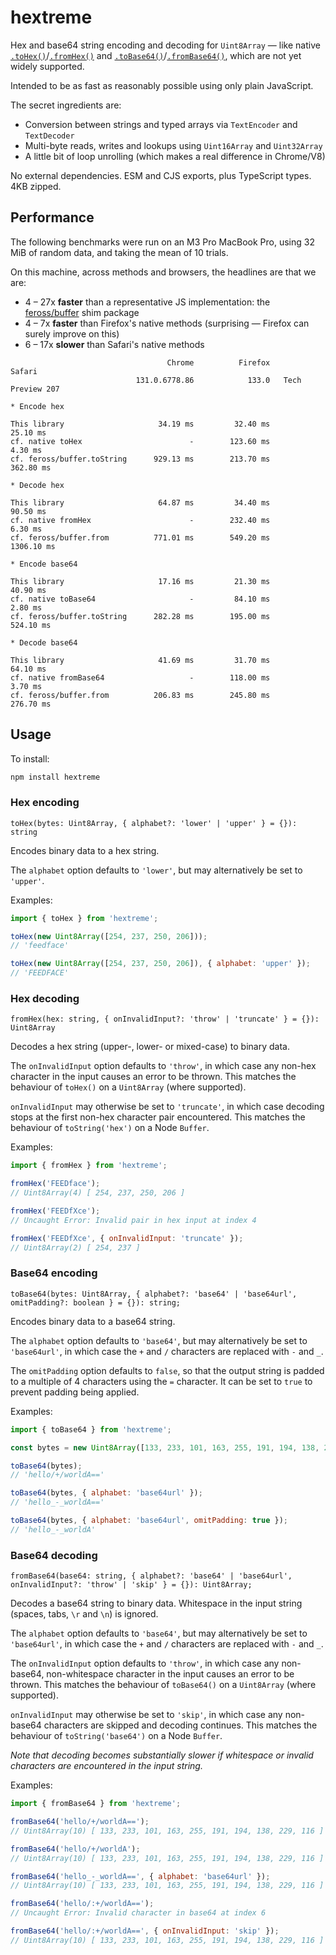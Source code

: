 # hextreme

Hex and base64 string encoding and decoding for `Uint8Array` — like native [`.toHex()`](https://developer.mozilla.org/en-US/docs/Web/JavaScript/Reference/Global_Objects/Uint8Array/toHex)/[`.fromHex()`](https://developer.mozilla.org/en-US/docs/Web/JavaScript/Reference/Global_Objects/Uint8Array/fromHex) and [`.toBase64()`](https://developer.mozilla.org/en-US/docs/Web/JavaScript/Reference/Global_Objects/Uint8Array/toBase64)/[`.fromBase64()`](https://developer.mozilla.org/en-US/docs/Web/JavaScript/Reference/Global_Objects/Uint8Array/fromBase64), which are not yet widely supported.

Intended to be as fast as reasonably possible using only plain JavaScript.

The secret ingredients are: 

* Conversion between strings and typed arrays via `TextEncoder` and `TextDecoder`
* Multi-byte reads, writes and lookups using `Uint16Array` and `Uint32Array`
* A little bit of loop unrolling (which makes a real difference in Chrome/V8)

No external dependencies. ESM and CJS exports, plus TypeScript types. 4KB zipped.


## Performance

The following benchmarks were run on an M3 Pro MacBook Pro, using 32 MiB of random data, and taking the mean of 10 trials.

On this machine, across methods and browsers, the headlines are that we are:

* 4 – 27x **faster** than a representative JS implementation: the [feross/buffer](https://github.com/feross) shim package
* 4 – 7x **faster** than Firefox's native methods (surprising — Firefox can surely improve on this)
* 6 – 17x **slower** than Safari's native methods

```
                                   Chrome          Firefox             Safari
                            131.0.6778.86            133.0   Tech Preview 207

* Encode hex

This library                     34.19 ms         32.40 ms           25.10 ms
cf. native toHex                        -        123.60 ms            4.30 ms
cf. feross/buffer.toString      929.13 ms        213.70 ms          362.80 ms

* Decode hex

This library                     64.87 ms         34.40 ms           90.50 ms
cf. native fromHex                      -        232.40 ms            6.30 ms
cf. feross/buffer.from          771.01 ms        549.20 ms         1306.10 ms

* Encode base64

This library                     17.16 ms         21.30 ms           40.90 ms
cf. native toBase64                     -         84.10 ms            2.80 ms
cf. feross/buffer.toString      282.28 ms        195.00 ms          524.10 ms

* Decode base64

This library                     41.69 ms         31.70 ms           64.10 ms
cf. native fromBase64                   -        118.00 ms            3.70 ms
cf. feross/buffer.from          206.83 ms        245.80 ms          276.70 ms
```

## Usage

To install:

```bash
npm install hextreme
```

### Hex encoding

`toHex(bytes: Uint8Array, { alphabet?: 'lower' | 'upper' } = {}): string`

Encodes binary data to a hex string. 

The `alphabet` option defaults to `'lower'`, but may alternatively be set to `'upper'`.

Examples:

```javascript
import { toHex } from 'hextreme';

toHex(new Uint8Array([254, 237, 250, 206]));
// 'feedface'

toHex(new Uint8Array([254, 237, 250, 206]), { alphabet: 'upper' });
// 'FEEDFACE'
```

### Hex decoding

`fromHex(hex: string, { onInvalidInput?: 'throw' | 'truncate' } = {}): Uint8Array`

Decodes a hex string (upper-, lower- or mixed-case) to binary data.

The `onInvalidInput` option defaults to `'throw'`, in which case any non-hex character in the input causes an error to be thrown. This matches the behaviour of `toHex()` on a `Uint8Array` (where supported).

`onInvalidInput` may otherwise be set to `'truncate'`, in which case decoding stops at the first non-hex character pair encountered. This matches the behaviour of `toString('hex')` on a Node `Buffer`.

Examples:

```javascript
import { fromHex } from 'hextreme';

fromHex('FEEDface');
// Uint8Array(4) [ 254, 237, 250, 206 ]

fromHex('FEEDfXce');
// Uncaught Error: Invalid pair in hex input at index 4

fromHex('FEEDfXce', { onInvalidInput: 'truncate' });
// Uint8Array(2) [ 254, 237 ]
```

### Base64 encoding

`toBase64(bytes: Uint8Array, { alphabet?: 'base64' | 'base64url', omitPadding?: boolean } = {}): string;`

Encodes binary data to a base64 string.

The `alphabet` option defaults to `'base64'`, but may alternatively be set to `'base64url'`, in which case the `+` and `/` characters are replaced with `-` and `_`.

The `omitPadding` option defaults to `false`, so that the output string is padded to a multiple of 4 characters using the `=` character. It can be set to `true` to prevent padding being applied.

Examples:

```javascript
import { toBase64 } from 'hextreme';

const bytes = new Uint8Array([133, 233, 101, 163, 255, 191, 194, 138, 229, 116]);

toBase64(bytes);
// 'hello/+/worldA=='

toBase64(bytes, { alphabet: 'base64url' });
// 'hello_-_worldA=='

toBase64(bytes, { alphabet: 'base64url', omitPadding: true });
// 'hello_-_worldA'
```

### Base64 decoding

`fromBase64(base64: string, { alphabet?: 'base64' | 'base64url', onInvalidInput?: 'throw' | 'skip' } = {}): Uint8Array;`

Decodes a base64 string to binary data. Whitespace in the input string (spaces, tabs, `\r` and `\n`) is ignored.

The `alphabet` option defaults to `'base64'`, but may alternatively be set to `'base64url'`, in which case the `+` and `/` characters are replaced with `-` and `_`.

The `onInvalidInput` option defaults to `'throw'`, in which case any non-base64, non-whitespace character in the input causes an error to be thrown. This matches the behaviour of `toBase64()` on a `Uint8Array` (where supported).

`onInvalidInput` may otherwise be set to `'skip'`, in which case any non-base64 characters are skipped and decoding continues. This matches the behaviour of `toString('base64')` on a Node `Buffer`.

_Note that decoding becomes substantially slower if whitespace or invalid characters are encountered in the input string._

Examples:

```javascript
import { fromBase64 } from 'hextreme';

fromBase64('hello/+/worldA==');
// Uint8Array(10) [ 133, 233, 101, 163, 255, 191, 194, 138, 229, 116 ]

fromBase64('hello/+/worldA');
// Uint8Array(10) [ 133, 233, 101, 163, 255, 191, 194, 138, 229, 116 ]

fromBase64('hello_-_worldA==', { alphabet: 'base64url' });
// Uint8Array(10) [ 133, 233, 101, 163, 255, 191, 194, 138, 229, 116 ]

fromBase64('hello/:+/worldA==');
// Uncaught Error: Invalid character in base64 at index 6

fromBase64('hello/:+/worldA==', { onInvalidInput: 'skip' });
// Uint8Array(10) [ 133, 233, 101, 163, 255, 191, 194, 138, 229, 116 ]
```
